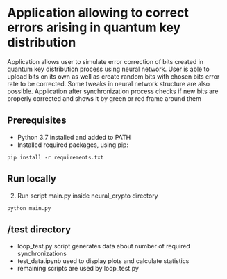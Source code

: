 # Application allowing to correct errors arising in quantum key distribution

Application allows user to simulate error correction of bits created in quantum key distribution process using neural network.
User is able to upload bits on its own as well as create random bits with chosen bits error rate to be corrected.
Some tweaks in neural network structure are also possible. Application after synchronization process
checks if new bits are properly corrected and shows it by green or red frame around them

## Prerequisites
 - Python 3.7 installed and added to PATH
 - Installed required packages, using pip:
~~~~
pip install -r requirements.txt
~~~~

## Run locally
2. Run script main.py inside neural_crypto directory
~~~~
python main.py
~~~~

## /test directory
- loop_test.py script generates data about number of required synchronizations
- test_data.ipynb used to display plots and calculate statistics
- remaining scripts are used by loop_test.py
